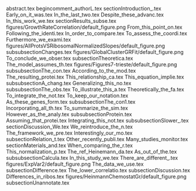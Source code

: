 abstract.tex
begincomment_authorL.tex
sectionIntroduction_.tex
Early_on_it_was.tex
In_the_last_two.tex
Despite_these_advanc.tex
In_this_work_we.tex
sectionResults_subse.tex
figures/GrowthRateCorrelation/default_figure.png
From_this_point_on.tex
Following_the_identi.tex
In_order_to_compare.tex
To_assess_the_coordi.tex
Furthermore_we_exami.tex
figures/AllProtsVSRibosomalNormalizedSlopes/default_figure.png
subsubsectionChanges.tex
figures/GlobalClusterGRFit/default_figure.png
To_conclude_we_obser.tex
subsectionTheoretica.tex
The_model_assumes_th.tex
figures/Figures7-trieste/default_figure.png
subsubsectionThe_con.tex
According_to_the_mod.tex
The_resulting_protei.tex
This_relationship_ca.tex
This_equation_implie.tex
subsubsectionA_chang.tex
Generalizing_this_no.tex
subsubsectionThe_obs.tex
To_illustrate_this_a.tex
Theoretically_the_fa.tex
To_integrate_the_not.tex
To_keep_our_notation.tex
As_these_genes_form.tex
subsubsectionThe_con1.tex
Incorporating_all_th.tex
To_summarize_the_sim.tex
However_as_the_analy.tex
subsubsectionProtein.tex
Assuming_that_protei.tex
Integrating_this_not.tex
subsubsectionSlower_.tex
sectionDiscussion_We.tex
We_reintroduce_the_n.tex
The_framework_we_pre.tex
Interestingly_our_mo.tex
subsectionRelation_t.tex
Other_recently_publi.tex
Many_studies_monitor.tex
sectionMaterials_and.tex
When_comparing_the_r.tex
This_normalization_p.tex
The_ref_Heinemann_da.tex
As_out_of_the.tex
subsubsectionCalcula.tex
In_this_study_we.tex
There_are_different_.tex
figures/ExpVar2/default_figure.png
The_data_we_use.tex
subsectionDifference.tex
The_lower_correlatio.tex
subsectionDiscussion.tex
Differences_in_ribos.tex
figures/HeinmannChemostatGr/default_figure.png
subsectionUnannotate.tex
